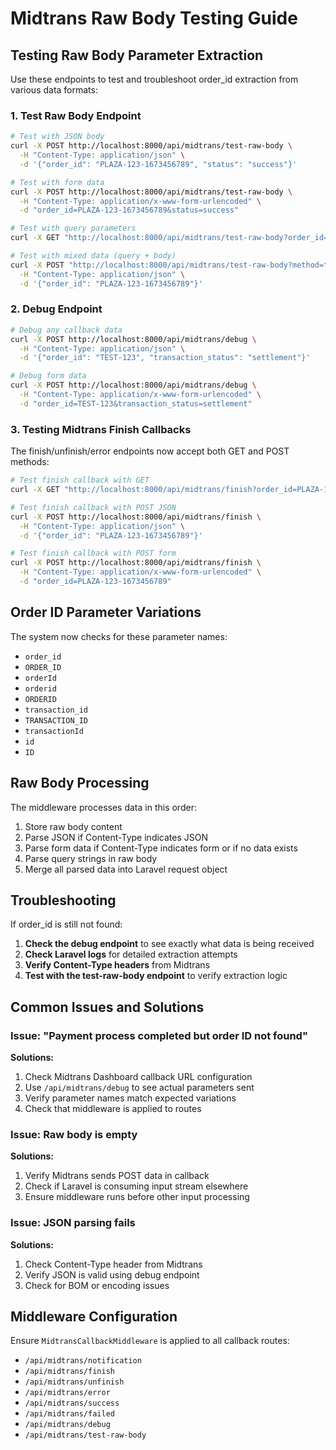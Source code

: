 # Midtrans Raw Body Testing Guide

## Testing Raw Body Parameter Extraction

Use these endpoints to test and troubleshoot order_id extraction from various data formats:

### 1. Test Raw Body Endpoint
```bash
# Test with JSON body
curl -X POST http://localhost:8000/api/midtrans/test-raw-body \
  -H "Content-Type: application/json" \
  -d '{"order_id": "PLAZA-123-1673456789", "status": "success"}'

# Test with form data
curl -X POST http://localhost:8000/api/midtrans/test-raw-body \
  -H "Content-Type: application/x-www-form-urlencoded" \
  -d "order_id=PLAZA-123-1673456789&status=success"

# Test with query parameters
curl -X GET "http://localhost:8000/api/midtrans/test-raw-body?order_id=PLAZA-123-1673456789&status=success"

# Test with mixed data (query + body)
curl -X POST "http://localhost:8000/api/midtrans/test-raw-body?method=test" \
  -H "Content-Type: application/json" \
  -d '{"order_id": "PLAZA-123-1673456789"}'
```

### 2. Debug Endpoint
```bash
# Debug any callback data
curl -X POST http://localhost:8000/api/midtrans/debug \
  -H "Content-Type: application/json" \
  -d '{"order_id": "TEST-123", "transaction_status": "settlement"}'

# Debug form data
curl -X POST http://localhost:8000/api/midtrans/debug \
  -H "Content-Type: application/x-www-form-urlencoded" \
  -d "order_id=TEST-123&transaction_status=settlement"
```

### 3. Testing Midtrans Finish Callbacks

The finish/unfinish/error endpoints now accept both GET and POST methods:

```bash
# Test finish callback with GET
curl -X GET "http://localhost:8000/api/midtrans/finish?order_id=PLAZA-123-1673456789"

# Test finish callback with POST JSON
curl -X POST http://localhost:8000/api/midtrans/finish \
  -H "Content-Type: application/json" \
  -d '{"order_id": "PLAZA-123-1673456789"}'

# Test finish callback with POST form
curl -X POST http://localhost:8000/api/midtrans/finish \
  -H "Content-Type: application/x-www-form-urlencoded" \
  -d "order_id=PLAZA-123-1673456789"
```

## Order ID Parameter Variations

The system now checks for these parameter names:
- `order_id`
- `ORDER_ID`
- `orderId`
- `orderid`
- `ORDERID`
- `transaction_id`
- `TRANSACTION_ID`
- `transactionId`
- `id`
- `ID`

## Raw Body Processing

The middleware processes data in this order:
1. Store raw body content
2. Parse JSON if Content-Type indicates JSON
3. Parse form data if Content-Type indicates form or if no data exists
4. Parse query strings in raw body
5. Merge all parsed data into Laravel request object

## Troubleshooting

If order_id is still not found:

1. **Check the debug endpoint** to see exactly what data is being received
2. **Check Laravel logs** for detailed extraction attempts
3. **Verify Content-Type headers** from Midtrans
4. **Test with the test-raw-body endpoint** to verify extraction logic

## Common Issues and Solutions

### Issue: "Payment process completed but order ID not found"
**Solutions:**
1. Check Midtrans Dashboard callback URL configuration
2. Use `/api/midtrans/debug` to see actual parameters sent
3. Verify parameter names match expected variations
4. Check that middleware is applied to routes

### Issue: Raw body is empty
**Solutions:**
1. Verify Midtrans sends POST data in callback
2. Check if Laravel is consuming input stream elsewhere
3. Ensure middleware runs before other input processing

### Issue: JSON parsing fails
**Solutions:**
1. Check Content-Type header from Midtrans
2. Verify JSON is valid using debug endpoint
3. Check for BOM or encoding issues

## Middleware Configuration

Ensure `MidtransCallbackMiddleware` is applied to all callback routes:
- `/api/midtrans/notification`
- `/api/midtrans/finish`
- `/api/midtrans/unfinish`
- `/api/midtrans/error`
- `/api/midtrans/success`
- `/api/midtrans/failed`
- `/api/midtrans/debug`
- `/api/midtrans/test-raw-body`
